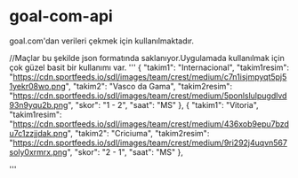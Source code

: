 # goal-com-api
goal.com'dan verileri çekmek için kullanılmaktadır.


//Maçlar bu şekilde json formatında saklanıyor.Uygulamada kullanılmak için çok güzel basit bir kullanımı var.
'''
 {
        "takim1": "Internacional",
        "takim1resim": "https://cdn.sportfeeds.io/sdl/images/team/crest/medium/c7n1isjmpyqt5pj51yekr08wo.png",
        "takim2": "Vasco da Gama",
        "takim2resim": "https://cdn.sportfeeds.io/sdl/images/team/crest/medium/5ponlslulpugdlvd93n9yqu2b.png",
        "skor": "1 - 2",
        "saat": "MS"
    },
    {
        "takim1": "Vitoria",
        "takim1resim": "https://cdn.sportfeeds.io/sdl/images/team/crest/medium/436xob9epu7bzdu7c1zzjjdak.png",
        "takim2": "Criciuma",
        "takim2resim": "https://cdn.sportfeeds.io/sdl/images/team/crest/medium/9ri292j4uqvn567soly0xrmrx.png",
        "skor": "2 - 1",
        "saat": "MS"
    },
    
'''
